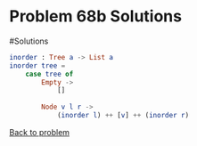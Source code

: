 # Problem 68b Solutions

#Solutions

```elm
inorder : Tree a -> List a
inorder tree =
    case tree of
        Empty ->
            []
        
        Node v l r ->
            (inorder l) ++ [v] ++ (inorder r)
```
[Back to problem](../p/p68b.md)
